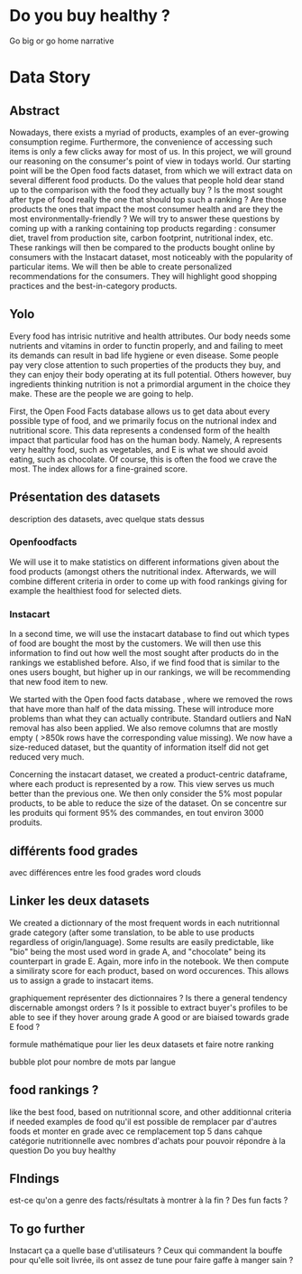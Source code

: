 # Do you buy healthy ?
Go big or go home narrative

# Data Story
## Abstract
Nowadays, there exists a myriad of products, examples of an ever-growing consumption regime. Furthermore, the convenience of accessing such items is only a few clicks away for most of us. In this project, we will ground our reasoning on the consumer's point of view in todays world. Our starting point will be the Open food facts dataset, from which we will extract data on several different food products. Do the values that people hold dear stand up to the comparison with the food they actually buy ? Is the most sought after type of food really the one that should top such a ranking ? Are those products the ones that impact the most consumer health and are they the most environmentally-friendly ? We will try to answer these questions by coming up with a ranking containing top products regarding : consumer diet, travel from production site, carbon footprint, nutritional index, etc. These rankings will then be compared to the products bought online by consumers with the Instacart dataset, most noticeably with the popularity of particular items. We will then be able to create personalized recommendations for the consumers. They will highlight good shopping practices and the best-in-category products. 

## Yolo

Every food has intrisic nutritive and health attributes. Our body needs some nutrients and vitamins in order to functin properly, and and failing to meet its demands can result in bad life hygiene or even disease. Some people pay very close attention to such properties of the products they buy, and they can enjoy their body operating at its full potential. Others however, buy ingredients thinking nutrition is not a primordial argument in the choice they make. These are the people we are going to help. 

First, the Open Food Facts database allows us to get data about every possible type of food, and we primarily focus on the nutrional index and nutritional score. This data represents a condensed form of the health impact that particular food has on the human body. Namely, A represents very healthy food, such as vegetables, and E is what we should avoid eating, such as chocolate. Of course, this is often the food we crave the most. The index allows for a fine-grained score. 

## Présentation des datasets
description des datasets, avec quelque stats dessus

### Openfoodfacts
We will use it to make statistics on different informations given about the food products (amongst others the nutritional index. Afterwards, we will combine different criteria in order to come up with food rankings giving for example the healthiest food for selected diets. 

### Instacart
In a second time, we will use the instacart database to find out which types of food are bought the most by the customers. We will then use this information to find out how well the most sought after products do in the rankings we established before. Also, if we find food that is similar to the ones users bought, but higher up in our rankings, we will be recommending that new food item to new. 

We started with the Open food facts database , where we removed the rows that have more than half of the data missing. These will introduce more problems than what they can actually contribute. 
Standard outliers and NaN removal has also been applied. 
We also remove columns that are mostly empty (  >850k rows have the corresponding value missing). We now have a size-reduced dataset, but the quantity of information itself did not get reduced very much. 

Concerning the instacart dataset, we created a product-centric dataframe, where each product is represented by a row. This view serves us much better than the previous one. We then only consider the 5% most popular products, to be able to reduce the size of the dataset. 
On se concentre sur les produits qui forment 95% des commandes, en tout environ 3000 produits. 

## différents food grades
avec différences entre les food grades
word clouds


## Linker les deux datasets

We created a dictionnary of the most frequent words in each nutritionnal grade category (after some translation, to be able to use products regardless of origin/language). Some results are easily predictable, like "bio" being the most used word in grade A, and "chocolate" being its counterpart in grade E. Again, more info in the notebook. 
We then compute a similiraty score for each product, based on word occurences. This allows us to assign a grade to instacart items. 

graphiquement représenter des dictionnaires ?
Is there a general tendency discernable amongst orders ? Is it possible to extract buyer's profiles to be able to see if they hover aroung grade A good or are biaised towards grade E food ? 

formule mathématique pour lier les deux datasets et faire notre ranking

bubble plot pour nombre de mots par langue

## food rankings ? 
like the best food, based on nutritionnal score, and other additionnal criteria if needed
examples de food qu'il est possible de remplacer par d'autres foods et monter en grade avec ce remplacement
top 5 dans cahque catégorie nutritionnelle avec nombres d'achats pour pouvoir répondre à la question Do you buy healthy
## FIndings
est-ce qu'on a genre des facts/résultats à montrer à la fin ?
Des fun facts ?

## To go further
Instacart ça a quelle base d'utilisateurs ?
Ceux qui commandent la bouffe pour qu'elle soit livrée, ils ont assez de tune pour faire gaffe à manger sain ?
